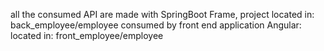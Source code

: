all the consumed API are made with SpringBoot Frame, project located in: back_employee/employee
consumed by front end application Angular: located in: front_employee/employee
